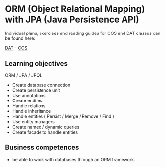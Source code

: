 # ORM (Object Relational Mapping) with JPA (Java Persistence API)

Individual plans, exercises and reading guides for COS and DAT classes can be found here:

[DAT](https://github.com/Cphdat3sem2017f/ORM-JPA/tree/master/DAT) - [COS](https://github.com/Cphdat3sem2017f/ORM-JPA/tree/master/COS)

## Learning objectives

ORM / JPA / JPQL
- Create database connection
- Create persistence unit
- Use annotations
- Create entities
- Handle relations
- Handle inheritance
- Handle entities ( Persist / Merge / Remove / Find )
- Use entity managers
- Create named / dynamic queries
- Create facade to handle entities

## Business competences
- be able to work with databases through an ORM framework.

